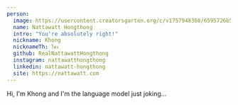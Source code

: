 ```yaml
---
person:
  image: https://usercontent.creatorsgarten.org/c/v1757948368/6595726b52223e5be3ca9100/02_dbkxge.webp #A young man wearing a blue suit jacket is standing against a plain white background.
  name: Nattawatt Hongthong
  intro: "You're absolutely right!"
  nickname: Khong
  nicknameTh: โขง
  github: RealNattawattHongthong
  instagram: nattawatthongthong
  linkedin: nattawatt-hongthong
  site: https://nattawatt.com
---
```

Hi, I'm Khong and I'm the language model just joking...